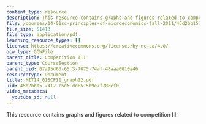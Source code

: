 ```yaml
---
content_type: resource
description: This resource contains graphs and figures related to competition III.
file: /courses/14-01sc-principles-of-microeconomics-fall-2011/45d2bb157412c5d6dd855b9e7f788ef0_MIT14_01SCF11_graph12.pdf
file_size: 51413
file_type: application/pdf
learning_resource_types: []
license: https://creativecommons.org/licenses/by-nc-sa/4.0/
ocw_type: OCWFile
parent_title: Competition III
parent_type: CourseSection
parent_uid: 67a95d63-65f3-7075-74af-48aaa0010a46
resourcetype: Document
title: MIT14_01SCF11_graph12.pdf
uid: 45d2bb15-7412-c5d6-dd85-5b9e7f788ef0
video_metadata:
  youtube_id: null
---
```

This resource contains graphs and figures related to competition III.